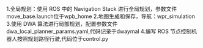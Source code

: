 1.全局规划：使用 ROS 中的 Navigation Stack 进行全局规划，参数文件move_base.launch位于wpb_home
2.地图生成和保存，导航：wpr_simulation
3.使用 DWA 算法进行局部规划，配置参数文件dwa_local_planner_params.yaml,代码记录于dwaymal
4.编写 ROS 节点控制机器人按照规划路径行驶,代码位于control.py
